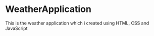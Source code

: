 # WeatherApplication
This is the weather application which i created using HTML, CSS and JavaScript
